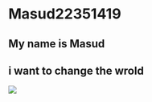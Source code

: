 # Masud22351419
## My name is Masud 
## i want to change the wrold
![](https://gitlab.com/picbed/bed/uploads/75985eac80cb11269120d0283ce6a8a5/logo.png)
